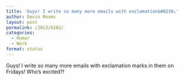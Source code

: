 ```yaml
---
title: 'Guys! I write so many more emails with exclamation&#8230;'
author: Devin Reams
layout: post
permalink: /2013/6202/
categories:
  - Humor
  - Work
format: status
---
```

Guys! I write so many more emails with exclamation marks in them on Fridays! Who&#8217;s excited?!
